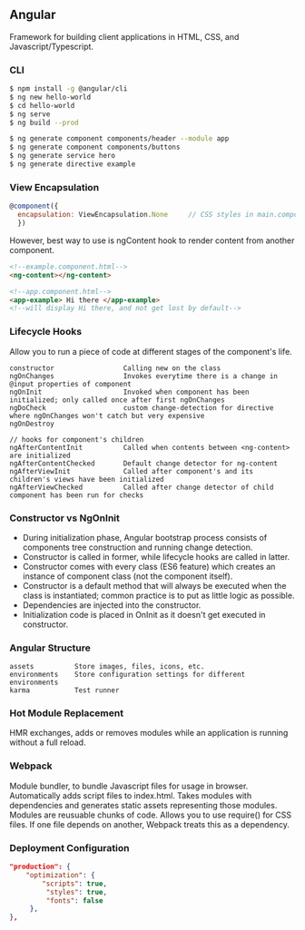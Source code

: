 ## Angular

Framework for building client applications in HTML, CSS, and Javascript/Typescript.

### CLI

```bash
$ npm install -g @angular/cli
$ ng new hello-world
$ cd hello-world
$ ng serve
$ ng build --prod

$ ng generate component components/header --module app
$ ng generate component components/buttons
$ ng generate service hero
$ ng generate directive example
```

### View Encapsulation

```javascript
@component({
  encapsulation: ViewEncapsulation.None     // CSS styles in main.component is applied
  })
```

However, best way to use is ngContent hook to render content from another component.

```html
<!--example.component.html-->
<ng-content></ng-content>

<!--app.component.html-->
<app-example> Hi there </app-example>
<!--will display Hi there, and not get lost by default-->
```

### Lifecycle Hooks

Allow you to run a piece of code at different stages of the component's life.

```
constructor                 Calling new on the class
ngOnChanges                 Invokes everytime there is a change in @input properties of component
ngOnInit                    Invoked when component has been initialized; only called once after first ngOnChanges
ngDoCheck                   custom change-detection for directive where ngOnChanges won't catch but very expensive
ngOnDestroy

// hooks for component's children
ngAfterContentInit          Called when contents between <ng-content> are initialized
ngAfterContentChecked       Default change detector for ng-content
ngAfterViewInit             Called after component's and its children's views have been initialized
ngAfterViewChecked          Called after change detector of child component has been run for checks
```

### Constructor vs NgOnInit

- During initialization phase, Angular bootstrap process consists of components tree construction and running change detection.
- Constructor is called in former, while lifecycle hooks are called in latter.
- Constructor comes with every class (ES6 feature) which creates an instance of component class (not the component itself).
- Constructor is a default method that will always be executed when the class is instantiated; common practice is to put as little logic as possible.
- Dependencies are injected into the constructor.
- Initialization code is placed in OnInit as it doesn't get executed in constructor.

### Angular Structure

```
assets          Store images, files, icons, etc.
environments    Store configuration settings for different environments
karma           Test runner
```

### Hot Module Replacement

HMR exchanges, adds or removes modules while an application is running without a full reload.

### Webpack

Module bundler, to bundle Javascript files for usage in browser. Automatically adds script files to index.html. Takes modules with dependencies and generates static assets representing those modules. Modules are reusuable chunks of code. Allows you to use require() for CSS files. If one file depends on another, Webpack treats this as a dependency.

### Deployment Configuration

```json
"production": {
    "optimization": {
        "scripts": true,
         "styles": true,
         "fonts": false
     },
},
```
